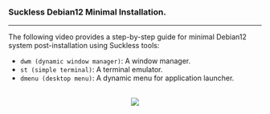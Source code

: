 ### Suckless Debian12 Minimal Installation.
---
The following video provides a step-by-step guide for minimal Debian12 system post-installation using Suckless tools:

- `dwm (dynamic window manager)`: A window manager.
- `st (simple terminal)`: A terminal emulator.
- `dmenu (desktop menu)`: A dynamic menu for application launcher.

<br>
<div align="center">
  <a href="https://drive.google.com/file/d/1NmzGhOO9US6hXoUuc-CQ6HSr44bCxhHt/view?usp=sharing" target="_blank">
      <img src="https://drive.google.com/uc?id=1MkzSwAbgzNXNRlwTQ72yz_J3s9eJAf9w"/>
  </a>
</div>

